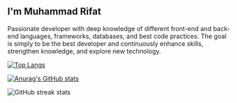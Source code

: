 ## I'm Muhammad Rifat
Passionate developer with deep knowledge of different front-end and back-end languages, frameworks, databases, and best code practices. The goal is simply to be the best developer and continuously enhance skills, strengthen knowledge, and explore new technology.


[![Top Langs](https://github-readme-stats.vercel.app/api/top-langs/?username=MuhammadRifat)](https://github.com/anuraghazra/github-readme-stats)

[![Anurag's GitHub stats](https://github-readme-stats.vercel.app/api?username=MuhammadRifat)](https://github.com/anuraghazra/github-readme-stats)

![GitHub streak stats](https://github-readme-streak-stats.herokuapp.com/?user=MuhammadRifat)  

